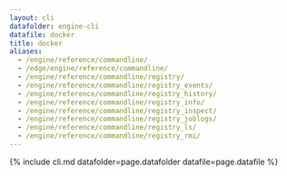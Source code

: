```yaml
---
layout: cli
datafolder: engine-cli
datafile: docker
title: docker
aliases:
  - /engine/reference/commandline/
  - /edge/engine/reference/commandline/
  - /engine/reference/commandline/registry/
  - /engine/reference/commandline/registry_events/
  - /engine/reference/commandline/registry_history/
  - /engine/reference/commandline/registry_info/
  - /engine/reference/commandline/registry_inspect/
  - /engine/reference/commandline/registry_joblogs/
  - /engine/reference/commandline/registry_ls/
  - /engine/reference/commandline/registry_rmi/
---
```

<!--
This page is automatically generated from Docker's source code. If you want to
suggest a change to the text that appears here, open a ticket or pull request
in the source repository on GitHub:

https://github.com/docker/cli
-->

{% include cli.md datafolder=page.datafolder datafile=page.datafile %}
